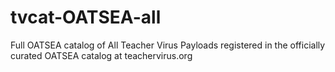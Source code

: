 # tvcat-OATSEA-all
Full OATSEA catalog of All Teacher Virus Payloads registered in the officially curated OATSEA catalog at teachervirus.org

